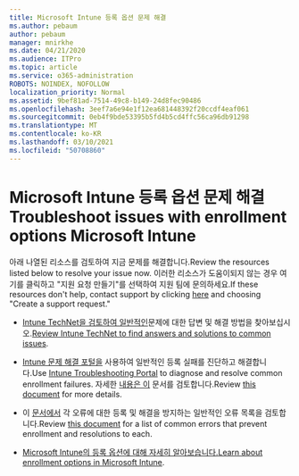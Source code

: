 ```yaml
---
title: Microsoft Intune 등록 옵션 문제 해결
ms.author: pebaum
author: pebaum
manager: mnirkhe
ms.date: 04/21/2020
ms.audience: ITPro
ms.topic: article
ms.service: o365-administration
ROBOTS: NOINDEX, NOFOLLOW
localization_priority: Normal
ms.assetid: 9bef81ad-7514-49c8-b149-24d8fec90486
ms.openlocfilehash: 3eef7a6e94e1f12ea681448392f20ccdf4eaf061
ms.sourcegitcommit: 0eb4f9bde53395b5fd4b5cd4ffc56ca96db91298
ms.translationtype: MT
ms.contentlocale: ko-KR
ms.lasthandoff: 03/10/2021
ms.locfileid: "50708860"
---
```

# <a name="troubleshoot-issues-with-enrollment-options-microsoft-intune"></a><span data-ttu-id="15fa0-102">Microsoft Intune 등록 옵션 문제 해결</span><span class="sxs-lookup"><span data-stu-id="15fa0-102">Troubleshoot issues with enrollment options Microsoft Intune</span></span>

<span data-ttu-id="15fa0-103">아래 나열된 리소스를 검토하여 지금 문제를 해결합니다.</span><span class="sxs-lookup"><span data-stu-id="15fa0-103">Review the resources listed below to resolve your issue now.</span></span> <span data-ttu-id="15fa0-104">이러한 리소스가 도움이되지 않는 경우 여기를 [](https://portal.azure.com/#blade/Microsoft_Intune_DeviceSettings/ExtensionLandingBlade/help) 클릭하고 "지원 요청 만들기"를 선택하여 지원 팀에 문의하세요.</span><span class="sxs-lookup"><span data-stu-id="15fa0-104">If these resources don't help, contact support by clicking [here](https://portal.azure.com/#blade/Microsoft_Intune_DeviceSettings/ExtensionLandingBlade/help) and choosing "Create a support request."</span></span> 
  
- <span data-ttu-id="15fa0-105">[Intune TechNet을 검토하여 일반적인](https://social.technet.microsoft.com/Forums/home?category=microsoftintune&amp;filter=alltypes&amp;sort=lastpostdesc)문제에 대한 답변 및 해결 방법을 찾아보십시오.</span><span class="sxs-lookup"><span data-stu-id="15fa0-105">[Review Intune TechNet to find answers and solutions to common issues](https://social.technet.microsoft.com/Forums/home?category=microsoftintune&amp;filter=alltypes&amp;sort=lastpostdesc).</span></span>
    
- <span data-ttu-id="15fa0-106">[Intune 문제 해결 포털을](https://devicemanagement.microsoft.com/#blade/Microsoft_Intune_DeviceSettings/TroubleshootBlade) 사용하여 일반적인 등록 실패를 진단하고 해결합니다.</span><span class="sxs-lookup"><span data-stu-id="15fa0-106">Use [Intune Troubleshooting Portal](https://devicemanagement.microsoft.com/#blade/Microsoft_Intune_DeviceSettings/TroubleshootBlade) to diagnose and resolve common enrollment failures.</span></span> <span data-ttu-id="15fa0-107">자세한 [내용은 이](https://docs.microsoft.com/intune/help-desk-operators) 문서를 검토합니다.</span><span class="sxs-lookup"><span data-stu-id="15fa0-107">Review [this document](https://docs.microsoft.com/intune/help-desk-operators) for more details.</span></span> 
    
- <span data-ttu-id="15fa0-108">이 [문서에서](https://docs.microsoft.com/troubleshoot/mem/intune/troubleshoot-device-enrollment-in-intune) 각 오류에 대한 등록 및 해결을 방지하는 일반적인 오류 목록을 검토합니다.</span><span class="sxs-lookup"><span data-stu-id="15fa0-108">Review [this document](https://docs.microsoft.com/troubleshoot/mem/intune/troubleshoot-device-enrollment-in-intune) for a list of common errors that prevent enrollment and resolutions to each.</span></span> 
    
- <span data-ttu-id="15fa0-109">[Microsoft Intune의 등록 옵션에 대해 자세히 알아보습니다.](https://docs.microsoft.com/intune/enrollment-options)</span><span class="sxs-lookup"><span data-stu-id="15fa0-109">[Learn about enrollment options in Microsoft Intune](https://docs.microsoft.com/intune/enrollment-options).</span></span>
    

